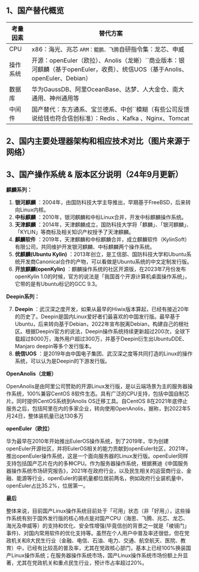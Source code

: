 ## **1、国产替代概览**

| 考量因素 | 替代方案                                                                                                                     |
| -------- | ---------------------------------------------------------------------------------------------------------------------------- |
| CPU      | x86：海光、兆芯 ``ARM：鲲鹏、飞腾``自研指令集：龙芯、申威                                                                    |
| 操作系统 | 开源：openEuler（欧拉）、Anolis（龙蜥）``商业版本：银河麒麟（基于openEuler，收费）、统信UOS（基于Anolis、openEuler、Debian） |
| 数据库   | 华为GaussDB、阿里OceanBase、达梦、人大金仓、南大通用、神州通用等                                                             |
| 中间件   | 国产替代：东方通系、宝兰德系、中创``模糊（有些公司反馈说给钱也符合信创标准）：Redis 、Kafka 、Nginx、Tomcat                  |

## **2、国内主要处理器架构和相应技术对比（图片来源于网络）**


## 3、**国产操作系统** & **版本区分说明**（24年9月更新）

**麒麟系列：**

1. **银河麒麟** ：2004年，由国防科技大学主导推出，早期基于FreeBSD，后来转向Linux内核。
2. **中标麒麟** ：2010年，银河麒麟和中标Linux合并，开发中标麒麟操作系统。
3. **天津麒麟** ：2014年，天津麒麟成立，国防科技大学将「麒麟」、「银河麒麟」、「KYLIN」等商标及相关知识产权授予了天津麒麟。
4. **麒麟软件** ：2019年，天津麒麟和中标麒麟合并，成立麒麟软件（KylinSoft）有限公司，共同维护开发银河麒麟、中标麒麟两个操作系统。
5. **优麒麟(Ubuntu Kylin)** ：2013年创立，是工信部、国防科技大学和Ubuntu系统开发商Canonical合作的产物，可以看做是Ubuntu系统的中文定制发行版。
6. **开放麒麟(openKylin)** ：麒麟操作系统的社区开源版，在2023年7月份发布openKylin 1.0的时候，官方的说法是「我国首个开源计算机桌面操作系统」，它带的是有Ubuntu标记的GCC 9.3。

**Deepin系列：**

7. **Deepin** ：武汉深之度开发，如果从最早的Hiwix版本算起，已经有接近20年的历史了。Deepin是国内Linux爱好者们最喜欢的中国发行版。最早基于Ubuntu，后来转向基于Debian，2022年宣布脱离Debian，构建自己的根社区。根据Deepini官方的说法，Deepin操作系统持续更新超过200次，全球下载超过8000万，海外用户超过300万，并基于Deepin衍生出UbuntuDDE、Manjaro deepin等多个发行版本。
8. **统信UOS** ：是2019年由中国电子集团、武汉深之度等共同打造的Linux的操作系统，可以认为是Deepin的下游发行版。

**OpenAnolis（龙蜥）**

OpenAnolis是由阿里公司赞助的开源Linux发行版，是以云端场景为主的服务器操作系统，100%兼容CentOS 8软件生态。具有广泛的CPU支持，包括中国自制芯片。同时提供CentOS系统到Anolis OS迁移工具。自CentOS 8在2021年底停止服务之后，包括阿里在内的多家企业，转向使用OpenAnolis，据称，到2022年5月24日，整体装机量已达130多万

**openEuler（欧拉）**

华为最早在2010年开始推出EulerOS操作系统，到了2019年，华为创建openEuler开源社区，并将EulerOS相关的能力贡献到openEuler社区，2021年，推出openEuler操作系统，这是一个面向服务器的Linux发行版。openEuler同样支持包括国产芯片在内的多种CPU。作为服务器操作系统，根据赛迪《中国服务器操作系统市场研究报告》，2021年在政府行业，以及民生相关的运营商行业、金融、能源等行业，openEuler的装机量都位居前两名，例如政府行业装机量中，openEuler占比35.2%，位居第一。

**最后**

整体来说，目前国产Linux操作系统目前处于「可用」状态（非「好用」），这些操作系统有别于国外发行版的核心特点是对国产CPU（海思、飞腾、兆芯、龙芯、海光及申威等）的支持和优化、安全性增强(毕竟信创的背景之一就是「棱镜门」事件)、对国内常用软件的优化支持等。虽然在个人用户中普及率还很低，但在党政机关和8大民生行业（金融、电信、石油、电力、交通、航空航天、医院、教育）中，已经有比较高的普及率，尤其在党政核心部门，基本上已经100%换装国产Linux操作系统；在服务器操作系统市场，国产Linux操作系统市场份额上升显著，尤其在党政机关和重点民生行业，预计市占率超过20%。
